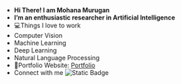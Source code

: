 -  **Hi There! I am Mohana Murugan**
-  **I’m an enthusiastic researcher in Artificial Intelligence**
- 💻Things I love to work
- Computer Vision
- Machine Learning
- Deep Learning
- Natural Language Processing
- 🎯Portfolio Website: [Portfolio]()
- Connect with me ![Static Badge](https://img.shields.io/badge/mohanamurukan%40gmail.com-red?logo=gmail&logoColor=white)
  

<!---
Mohana-AI/Mohana-AI is a ✨ special ✨ repository because its `README.md` (this file) appears on your GitHub profile.
You can click the Preview link to take a look at your changes.
--->
